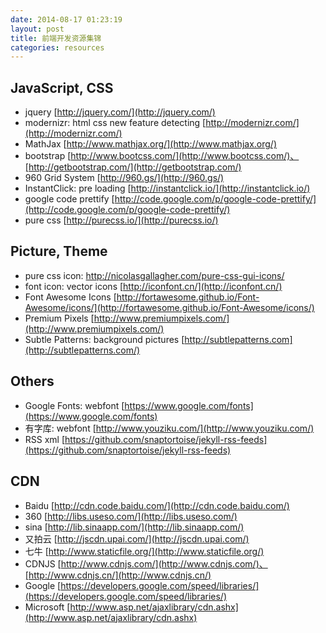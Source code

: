 ```yaml
---
date: 2014-08-17 01:23:19
layout: post
title: 前端开发资源集锦
categories: resources
---
```


## JavaScript, CSS

- jquery [http://jquery.com/](http://jquery.com/)
- modernizr: html css new feature detecting [http://modernizr.com/](http://modernizr.com/)
- MathJax [http://www.mathjax.org/](http://www.mathjax.org/)
- bootstrap [http://www.bootcss.com/](http://www.bootcss.com/)、[http://getbootstrap.com/](http://getbootstrap.com/)
- 960 Grid System [http://960.gs/](http://960.gs/)
- InstantClick: pre loading [http://instantclick.io/](http://instantclick.io/)
- google code prettify [http://code.google.com/p/google-code-prettify/](http://code.google.com/p/google-code-prettify/)  
- pure css [http://purecss.io/](http://purecss.io/)

## Picture, Theme

- pure css icon: <http://nicolasgallagher.com/pure-css-gui-icons/>
- font icon: vector icons [http://iconfont.cn/](http://iconfont.cn/)
- Font Awesome Icons [http://fortawesome.github.io/Font-Awesome/icons/](http://fortawesome.github.io/Font-Awesome/icons/)
- Premium Pixels [http://www.premiumpixels.com/](http://www.premiumpixels.com/)
- Subtle Patterns: background pictures [http://subtlepatterns.com](http://subtlepatterns.com/)

## Others

- Google Fonts: webfont [https://www.google.com/fonts](https://www.google.com/fonts)
- 有字库: webfont [http://www.youziku.com/](http://www.youziku.com/)
- RSS xml [https://github.com/snaptortoise/jekyll-rss-feeds](https://github.com/snaptortoise/jekyll-rss-feeds)  

## CDN

- Baidu [http://cdn.code.baidu.com/](http://cdn.code.baidu.com/)
- 360 [http://libs.useso.com/](http://libs.useso.com/)
- sina [http://lib.sinaapp.com/](http://lib.sinaapp.com/)
- 又拍云 [http://jscdn.upai.com/](http://jscdn.upai.com/)
- 七牛 [http://www.staticfile.org/](http://www.staticfile.org/)
- CDNJS [http://www.cdnjs.com/](http://www.cdnjs.com/)、[http://www.cdnjs.cn/](http://www.cdnjs.cn/)
- Google [https://developers.google.com/speed/libraries/](https://developers.google.com/speed/libraries/)
- Microsoft [http://www.asp.net/ajaxlibrary/cdn.ashx](http://www.asp.net/ajaxlibrary/cdn.ashx)

<!-- 其中，360 提供了 Google Font 的引用。又拍云提供了 modernizr.js 引用。 -->